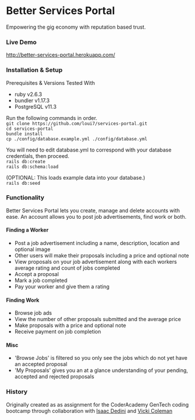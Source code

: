 # Better Services Portal
Empowering the gig economy with reputation based trust.

### Live Demo
http://better-services-portal.herokuapp.com/

### Installation & Setup
Prerequisites & Versions Tested With
* ruby v2.6.3
* bundler v1.17.3
* PostgreSQL v11.3

Run the following commands in order.  
`git clone https://github.com/loui7/services-portal.git`  
`cd services-portal`  
`bundle install`  
`cp ./config/database.example.yml ./config/database.yml`

You will need to edit database.yml to correspond with your database credentials, then proceed.  
`rails db:create`  
`rails db:schema:load`  

(OPTIONAL: This loads example data into your database.)  
`rails db:seed`

### Functionality
Better Services Portal lets you create, manage and delete accounts with ease. An account allows you to post job advertisements, find work or both.
#### Finding a Worker
- Post a job advertisement including a name, description, location and optional image
- Other users will make their proposals including a price and optional note
- View proposals on your job advertisement along with each workers average rating and count of jobs completed
- Accept a proposal
- Mark a job completed
- Pay your worker and give them a rating
#### Finding Work
- Browse job ads
- View the number of other proposals submitted and the average price
- Make proposals with a price and optional note
- Receive payment on job completion
#### Misc
- 'Browse Jobs' is filtered so you only see the jobs which do not yet have an accepted proposal
- 'My Proposals' gives you an at a glance understanding of your pending, accepted and rejected proposals

### History
Originally created as as assignment for the CoderAcademy GenTech coding bootcamp through collaboration with [Isaac Dedini](https://github.com/vivecuervo7) and [Vicki Coleman](https://github.com/vicnatacu)

